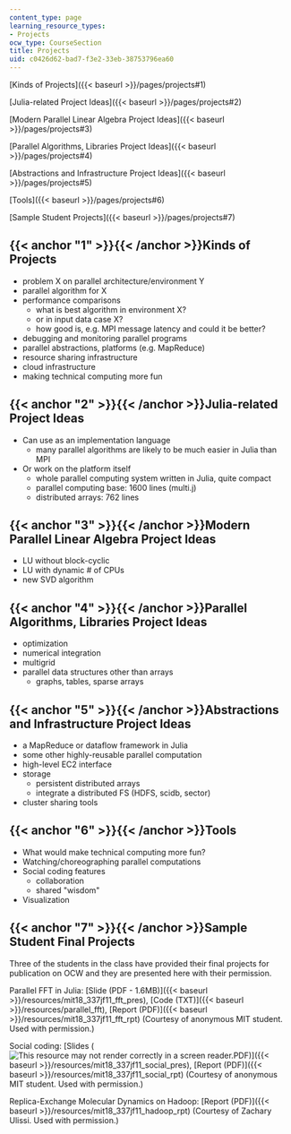 ```yaml
---
content_type: page
learning_resource_types:
- Projects
ocw_type: CourseSection
title: Projects
uid: c0426d62-bad7-f3e2-33eb-38753796ea60
---
```


[Kinds of Projects]({{< baseurl >}}/pages/projects#1)

[Julia-related Project Ideas]({{< baseurl >}}/pages/projects#2)

[Modern Parallel Linear Algebra Project Ideas]({{< baseurl >}}/pages/projects#3)

[Parallel Algorithms, Libraries Project Ideas]({{< baseurl >}}/pages/projects#4)

[Abstractions and Infrastructure Project Ideas]({{< baseurl >}}/pages/projects#5)

[Tools]({{< baseurl >}}/pages/projects#6)

[Sample Student Projects]({{< baseurl >}}/pages/projects#7)

{{< anchor "1" >}}{{< /anchor >}}Kinds of Projects
--------------------------------------------------

*   problem X on parallel architecture/environment Y
*   parallel algorithm for X
*   performance comparisons
    *   what is best algorithm in environment X?
    *   or in input data case X?
    *   how good is, e.g. MPI message latency and could it be better?
*   debugging and monitoring parallel programs
*   parallel abstractions, platforms (e.g. MapReduce)
*   resource sharing infrastructure
*   cloud infrastructure
*   making technical computing more fun

{{< anchor "2" >}}{{< /anchor >}}Julia-related Project Ideas
------------------------------------------------------------

*   Can use as an implementation language
    *   many parallel algorithms are likely to be much easier in Julia than MPI
*   Or work on the platform itself
    *   whole parallel computing system written in Julia, quite compact
    *   parallel computing base: 1600 lines (multi.j)
    *   distributed arrays: 762 lines

{{< anchor "3" >}}{{< /anchor >}}Modern Parallel Linear Algebra Project Ideas
-----------------------------------------------------------------------------

*   LU without block-cyclic
*   LU with dynamic # of CPUs
*   new SVD algorithm

{{< anchor "4" >}}{{< /anchor >}}Parallel Algorithms, Libraries Project Ideas
-----------------------------------------------------------------------------

*   optimization
*   numerical integration
*   multigrid
*   parallel data structures other than arrays
    *   graphs, tables, sparse arrays

{{< anchor "5" >}}{{< /anchor >}}Abstractions and Infrastructure Project Ideas
------------------------------------------------------------------------------

*   a MapReduce or dataflow framework in Julia
*   some other highly-reusable parallel computation
*   high-level EC2 interface
*   storage
    *   persistent distributed arrays
    *   integrate a distributed FS (HDFS, scidb, sector)
*   cluster sharing tools

{{< anchor "6" >}}{{< /anchor >}}Tools
--------------------------------------

*   What would make technical computing more fun?
*   Watching/choreographing parallel computations
*   Social coding features
    *   collaboration
    *   shared "wisdom"
*   Visualization

{{< anchor "7" >}}{{< /anchor >}}Sample Student Final Projects
--------------------------------------------------------------

Three of the students in the class have provided their final projects for publication on OCW and they are presented here with their permission.

Parallel FFT in Julia: [Slide (PDF - 1.6MB)]({{< baseurl >}}/resources/mit18_337jf11_fft_pres), [Code (TXT)]({{< baseurl >}}/resources/parallel_fft), [Report (PDF)]({{< baseurl >}}/resources/mit18_337jf11_fft_rpt) (Courtesy of anonymous MIT student. Used with permission.)

Social coding: [Slides (![This resource may not render correctly in a screen reader.](/images/inacessible.gif)PDF)]({{< baseurl >}}/resources/mit18_337jf11_social_pres), [Report (PDF)]({{< baseurl >}}/resources/mit18_337jf11_social_rpt) (Courtesy of anonymous MIT student. Used with permission.)

Replica-Exchange Molecular Dynamics on Hadoop: [Report (PDF)]({{< baseurl >}}/resources/mit18_337jf11_hadoop_rpt) (Courtesy of Zachary Ulissi. Used with permission.)